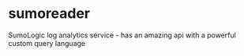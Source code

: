 # sumoreader
SumoLogic log analytics service - has an amazing api with a powerful custom query language
